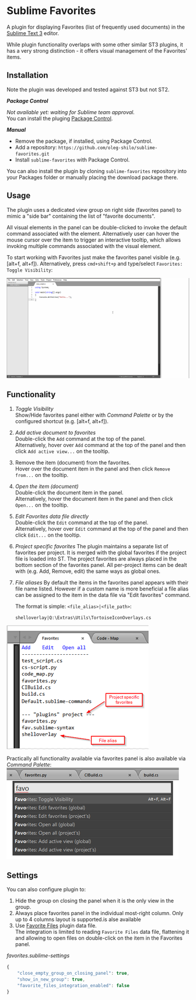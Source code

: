 # Sublime Favorites

A plugin for displaying Favorites (list of frequently used documents) in the [Sublime Text 3](http://sublimetext.com "Sublime Text") editor.

While plugin functionality overlaps with some other similar ST3 plugins, it has a very strong distinction - it offers visual management of the Favorites' items. 

## Installation

Note the plugin was developed and tested against ST3 but not ST2.

*__Package Control__*

_Not available yet: waiting for Sublime team approval._<br>
You can install the pluging [Package Control](https://packagecontrol.io/packages/Favorites). 

*__Manual__*

* Remove the package, if installed, using Package Control.
* Add a repository: `https://github.com/oleg-shilo/sublime-favorites.git`
* Install `sublime-favorites` with Package Control. 

You can also install the plugin by cloning `sublime-favorites` repository into your Packages folder or manually placing the download package there.

## Usage
The plugin uses a dedicated view group on right side (favorites panel) to mimic a "side bar" containing the list of "favorite documents". 

All visual elements in the panel can be double-clicked to invoke the default command associated with the element. Alternatively user can hover the mouse cursor over the item to trigger an interactive tooltip, which allows invoking multiple commands associated with the visual element.


To start working with Favorites just make the favorites panel visible (e.g. [alt+f, alt+f]). Alternatively, press `cmd+shift+p` and type/select `Favorites: Toggle Visibility`: 

![](images/favorites.gif)

## Functionality

1. *Toggle Visibility*  
    Show/Hide favorites panel either with *Command Palette* or by the configured shortcut (e.g. [alt+f, alt+f]). 

2. *Add active document to favorites*  
    Double-click the `Add` command at the top of the panel.  
    Alternatively, hover over `Add` command at the top of the panel and then click `Add active view...` on the tooltip.

3. Remove the item (document) from the favorites.  
    Hover over the document item in the panel and then click `Remove from...` on the tooltip.

4. *Open the item (document)*  
    Double-click the document item in the panel.  
    Alternatively, hover the document item in the panel and then click `Open...` on the tooltip.

5. *Edit Favorites data file directly*  
    Double-click the `Edit` command at the top of the panel.  
    Alternatively, hover over `Edit` command at the top of the panel and then click `Edit...` on the tooltip.

6. *Project specific favorites*
    The plugin maintains a separate list of favorites per project. It is merged with the global favorites if the project file is loaded into ST. The project favorites are always placed in the bottom section of the favorites panel. All per-project items can be dealt with (e.g. Add, Remove, edit) the same ways as global ones. 

7. *File aliases*
    By default the items in the favorites panel appears with their file name listed. However if a custom name is more beneficial a file alias can be assigned to the item in the data file via "Edit favorites" command.

    The format is simple: `<file_alias>|<file_path>`: 
    ``` 
    shelloverlay|Q:\Extras\Utils\TortoiseIconOverlays.cs
    ```

![](images/global_vs_project.png)


Practically all functionality available via favorites panel is also available via *Command Palette*:
![](images/commands.png)

## Settings

You can also configure plugin to:
1. Hide the group on closing the panel when it is the only view in the group.
2. Always place favorites panel in the individual most-right column. Only up to 4 columns layout is supported.is alse available
3. Use [Favorite Files](https://github.com/facelessuser/FavoriteFiles) plugin data file.<br> 
The integration is limited to reading `Favorite Files` data file, flattening it and allowing to open files on double-click on the item in the Favorites panel.

_favorites.sublime-settings_

```js
{
    "close_empty_group_on_closing_panel": true, 
    "show_in_new_group": true,
    "favorite_files_integration_enabled": false
}
```
